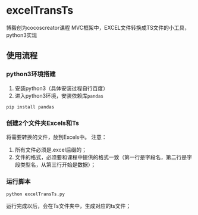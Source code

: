 # excelTransTs
博毅创为cocoscreator课程 MVC框架中，EXCEL文件转换成TS文件的小工具，python3实现

## 使用流程
### python3环境搭建
1. 安装python3（具体安装过程自行百度）
2. 进入python3环境，安装依赖库`pandas`
```
pip install pandas
```

### 创建2个文件夹Excels和Ts
将需要转换的文件，放到Excels中。
注意：
1. 所有文件必须是.excel后缀的；
2. 文件的格式，必须要和课程中提供的格式一致（第一行是字段名，第二行是字段类型名，从第三行开始是数据）；

### 运行脚本
```
python excelTransTs.py
```
运行完成以后，会在Ts文件夹中，生成对应的ts文件；
